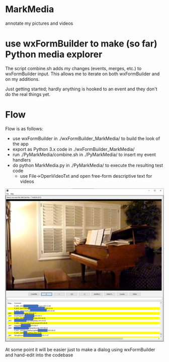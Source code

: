 # MarkMedia
annotate my pictures and videos

# use wxFormBuilder to make (so far) Python media explorer
The script combine.sh adds my changes (events, merges, etc.) to wxFormBuilder input.
This allows me to iterate on both wxFormBuilder and on my additions.

Just getting started; hardly anything is hooked to an event and they don't do the real things yet.

# Flow
Flow is as follows:
- use wxFormBuilder in ./wxFormBuilder_MarkMedia/ to build the look of the app
- export as Python 3.x code in ./wxFormBuilder_MarkMedia/
- run ./PyMarkMedia/combine.sh in ./PyMarkMedia/ to insert my event handlers
- do python MarkMedia.py in ./PyMarkMedia/ to execute the resulting test code
  - use File->OpenVideoTxt and open free-form descriptive text for videos

![alt text](https://github.com/Mark-MDO47/MarkMedia/blob/master/PyMarkMedia.png "MarkMedia in action")

At some point it will be easier just to make a dialog using wxFormBuilder and hand-edit into the codebase

